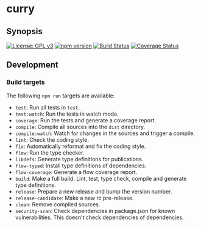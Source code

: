 # curry

## Synopsis

[![License: GPL v3](https://img.shields.io/badge/License-GPL%20v3-blue.svg)](https://www.gnu.org/licenses/gpl-3.0) [![npm version](https://img.shields.io/npm/v/@critocrito/curry.svg?style=flat)](https://www.npmjs.com/package/@critocrito/curry) [![Build Status](https://travis-ci.org/critocrito/curry.svg?branch=master)](https://travis-ci.org/critocrito/curry) [![Coverage Status](https://coveralls.io/repos/github/critocrito/curry/badge.svg)](https://coveralls.io/github/critocrito/curry)


## Development

### Build targets

The following `npm run` targets are available:

- `test`: Run all tests in `test`.
- `test:watch`: Run the tests in watch mode.
- `coverage`: Run the tests and generate a coverage report.
- `compile`: Compile all sources into the `dist` directory.
- `compile:watch`: Watch for changes in the sources and trigger a compile.
- `lint`: Check the coding style.
- `fix`: Automatically reformat and fix the coding style.
- `flow`: Run the type checker.
- `libdefs`: Generate type definitions for publications.
- `flow-typed`: Install type definitions of dependencies.
- `flow-coverage`: Generate a flow coverage report.
- `build`: Make a full build. Lint, test, type check, compile and generate
  type definitions.
- `release`: Prepare a new release and bump the version number.
- `release-candidate`: Make a new rc pre-release.
- `clean`: Remove compiled sources.
- `security-scan`: Check dependencies in package.json for known
  vulnerabilities. This doesn't check dependencies of dependencies.
